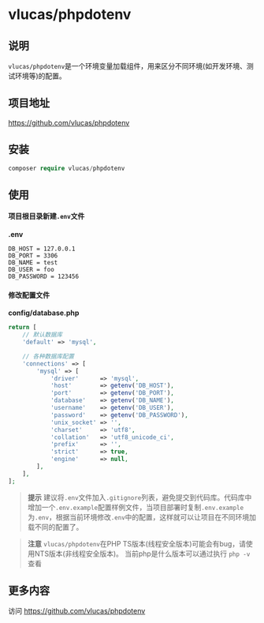 # vlucas/phpdotenv

## 说明
`vlucas/phpdotenv`是一个环境变量加载组件，用来区分不同环境(如开发环境、测试环境等)的配置。

## 项目地址

https://github.com/vlucas/phpdotenv
  
## 安装
 
```php
composer require vlucas/phpdotenv
 ```
  
## 使用

#### 项目根目录新建`.env`文件
**.env**
```
DB_HOST = 127.0.0.1
DB_PORT = 3306
DB_NAME = test
DB_USER = foo
DB_PASSWORD = 123456
```

#### 修改配置文件
**config/database.php**
```php
return [
    // 默认数据库
    'default' => 'mysql',

    // 各种数据库配置
    'connections' => [
        'mysql' => [
            'driver'      => 'mysql',
            'host'        => getenv('DB_HOST'),
            'port'        => getenv('DB_PORT'),
            'database'    => getenv('DB_NAME'),
            'username'    => getenv('DB_USER'),
            'password'    => getenv('DB_PASSWORD'),
            'unix_socket' => '',
            'charset'     => 'utf8',
            'collation'   => 'utf8_unicode_ci',
            'prefix'      => '',
            'strict'      => true,
            'engine'      => null,
        ],
    ],
];
```

> **提示**
> 建议将`.env`文件加入`.gitignore`列表，避免提交到代码库。代码库中增加一个`.env.example`配置样例文件，当项目部署时复制`.env.example`为`.env`，根据当前环境修改`.env`中的配置，这样就可以让项目在不同环境加载不同的配置了。

> **注意**
> `vlucas/phpdotenv`在PHP TS版本(线程安全版本)可能会有bug，请使用NTS版本(非线程安全版本)。
> 当前php是什么版本可以通过执行 `php -v` 查看 

## 更多内容

访问 https://github.com/vlucas/phpdotenv
  


